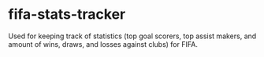 # fifa-stats-tracker
Used for keeping track of statistics (top goal scorers, top assist makers, and amount of wins, draws, and losses against clubs) for FIFA.
